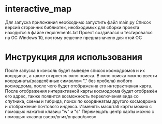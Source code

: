 # interactive_map
Для запуска приложения необходимо запустить файл main.py
Список версий сторонних библиотек, необходимых для сборки проекта находится в файле requirements.txt
Проект создавался и тестировался на ОС Windows 10, поэтому решение предназначено для этой ОС
# Инструкция для использования
После запуска в консоль будет выведен список космодромов и их координат, а также откроется окно поиска. В окно поиска можно ввести координаты(разделённые символом "," без пробела) любого космодрома, после чего будет отображенна его интерактивная карта.
После отображения интерактивной карты космодрома будет отображён его адрес, также появится возможность переключения вида со спутника, схемы и гибрида, поиск по координатам другого космодрома и отображение почтового индекса.
Изменять масштаб карты можно с помощью нажатия клавиш "w" и "s"
Перемещать центр карты можно с помощью клавиш вверх/вниз/вправо/влево
